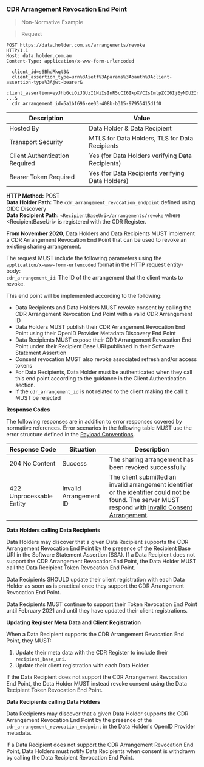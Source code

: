 ### CDR Arrangement Revocation End Point

> Non-Normative Example

>Request

```
POST https://data.holder.com.au/arrangements/revoke
HTTP/1.1
Host: data.holder.com.au
Content-Type: application/x-www-form-urlencoded

  client_id=s6BhdRkqt3&
  client_assertion_type=urn%3Aietf%3Aparams%3Aoauth%3Aclient-assertion-type%3Ajwt-bearer&
  client_assertion=eyJhbGciOiJQUzI1NiIsInR5cCI6IkpXVCIsImtpZCI6IjEyNDU2In0.ey ...&
  cdr_arrangement_id=5a1bf696-ee03-408b-b315-97955415d1f0
```

| Description | Value   |
|---|---|
| Hosted By  | Data Holder & Data Recipient  |
|  Transport Security |  MTLS for Data Holders, TLS for Data Recipients |
| Client Authentication Required | Yes (for Data Holders verifying Data Recipients) |
| Bearer Token Required| Yes (for Data Recipients verifying Data Holders) |

**HTTP Method:** POST<br/>
**Data Holder Path:** The ``cdr_arrangement_revocation_endpoint`` defined using OIDC Discovery<br/>
**Data Recipient Path:** ``<RecipientBaseUri>/arrangements/revoke`` where \<RecipientBaseUri\> is registered with the CDR Register.<br/>

**From November 2020**, Data Holders and Data Recipients MUST implement a CDR Arrangement Revocation End Point that can be used to revoke an existing sharing arrangement.

The request MUST include the following parameters using the ``application/x-www-form-urlencoded`` format in the HTTP request entity-body: <br/>
``cdr_arrangement_id``: The ID of the arrangement that the client wants to revoke.

This end point will be implemented according to the following:

* Data Recipients and Data Holders MUST revoke consent by calling the CDR Arrangement Revocation End Point  with a valid CDR Arrangement ID
* Data Holders MUST publish their CDR Arrangement Revocation End Point  using their OpenID Provider Metadata Discovery End Point
* Data Recipients MUST expose their CDR Arrangement Revocation End Point  under their Recipient Base URI published in their Software Statement Assertion
* Consent revocation MUST also revoke associated refresh and/or access tokens
* For Data Recipients, Data Holder must be authenticated when they call this end point according to the guidance in the Client Authentication section.
* If the ``cdr_arrangement_id`` is not related to the client making the call it MUST be rejected

**Response Codes**

The following responses are in addition to error responses covered by normative references. Error scenarios in the following table MUST use the error structure defined in the [Payload Conventions](#payload-conventions).

Response Code | Situation | Description
-- | -- | --
204 No Content | Success | The sharing arrangement has been revoked successfully
422 Unprocessable Entity | Invalid Arrangement ID | The client submitted an invalid arrangement identifier or the identifier could not be found. The server MUST respond with [Invalid Consent Arrangement](#error-422-authorisation-invalid-arrangement).

**Data Holders calling Data Recipients**

Data Holders may discover that a given Data Recipient supports the CDR Arrangement Revocation End Point  by the presence of the Recipient Base URI in the Software Statement Assertion (SSA). If a Data Recipient does not support the CDR Arrangement Revocation End Point, the Data Holder MUST call the Data Recipient Token Revocation End Point.

Data Recipients SHOULD update their client registration with each Data Holder as soon as is practical once they support the CDR Arrangement Revocation End Point.

Data Recipients MUST continue to support their Token Revocation End Point until February 2021 and until they have updated their client registrations.

**Updating Register Meta Data and Client Registration**

When a Data Recipient supports the CDR Arrangement Revocation End Point, they MUST:
1. Update their meta data with the CDR Register to include their ``recipient_base_uri``.
2. Update their client registration with each Data Holder.

If the Data Recipient does not support the CDR Arrangement Revocation End Point, the Data Holder MUST instead revoke consent using the Data Recipient Token Revocation End Point.

**Data Recipients calling Data Holders**

Data Recipients may discover that a given Data Holder supports the CDR Arrangement Revocation End Point by the presence of the ``cdr_arrangement_revocation_endpoint`` in the Data Holder's OpenID Provider metadata.

If a Data Recipient does not support the CDR Arrangement Revocation End Point, Data Holders must notify Data Recipients when consent is withdrawn by calling the Data Recipient Revocation End Point.
